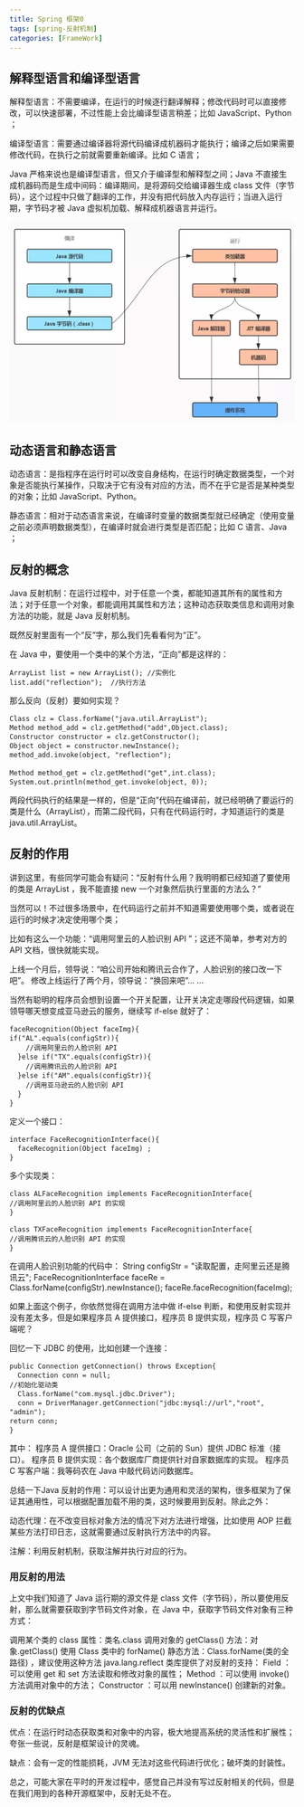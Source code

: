 ```yaml
---
title: Spring 框架0
tags: [spring-反射机制]
categories: [FrameWork]
---
```

## 解释型语言和编译型语言

解释型语言：不需要编译，在运行的时候逐行翻译解释；修改代码时可以直接修改，可以快速部署，不过性能上会比编译型语言稍差；比如 JavaScript、Python ；

编译型语言：需要通过编译器将源代码编译成机器码才能执行；编译之后如果需要修改代码，在执行之前就需要重新编译。比如 C 语言；

Java 严格来说也是编译型语言，但又介于编译型和解释型之间；Java 不直接生成机器码而是生成中间码：编译期间，是将源码交给编译器生成 class 文件（字节码），这个过程中只做了翻译的工作，并没有把代码放入内存运行；当进入运行期，字节码才被 Java 虚拟机加载、解释成机器语言并运行。

![Java加载机制](/img/Java加载机制.png "Java加载机制")

## 动态语言和静态语言
动态语言：是指程序在运行时可以改变自身结构，在运行时确定数据类型，一个对象是否能执行某操作，只取决于它有没有对应的方法，而不在乎它是否是某种类型的对象；比如 JavaScript、Python。

静态语言：相对于动态语言来说，在编译时变量的数据类型就已经确定（使用变量之前必须声明数据类型），在编译时就会进行类型是否匹配；比如 C 语言、Java ；

## 反射的概念
Java 反射机制：在运行过程中，对于任意一个类，都能知道其所有的属性和方法；对于任意一个对象，都能调用其属性和方法；这种动态获取类信息和调用对象方法的功能，就是 Java 反射机制。

既然反射里面有一个“反”字，那么我们先看看何为“正”。

在 Java 中，要使用一个类中的某个方法，“正向”都是这样的：
```
ArrayList list = new ArrayList(); //实例化
list.add("reflection");  //执行方法
```
那么反向（反射）要如何实现？
```
Class clz = Class.forName("java.util.ArrayList");
Method method_add = clz.getMethod("add",Object.class);
Constructor constructor = clz.getConstructor();
Object object = constructor.newInstance();
method_add.invoke(object, "reflection");

Method method_get = clz.getMethod("get",int.class);
System.out.println(method_get.invoke(object, 0));
```
两段代码执行的结果是一样的，但是“正向”代码在编译前，就已经明确了要运行的类是什么（ArrayList），而第二段代码，只有在代码运行时，才知道运行的类是 java.util.ArrayList。

## 反射的作用

讲到这里，有些同学可能会有疑问：“反射有什么用？我明明都已经知道了要使用的类是 ArrayList ，我不能直接 new 一个对象然后执行里面的方法么？”

当然可以！不过很多场景中，在代码运行之前并不知道需要使用哪个类，或者说在运行的时候才决定使用哪个类；

比如有这么一个功能：“调用阿里云的人脸识别 API ”；这还不简单，参考对方的 API 文档，很快就能实现。

上线一个月后，领导说：“咱公司开始和腾讯云合作了，人脸识别的接口改一下吧”。
修改上线运行了两个月，领导说：“换回来吧”...  ...

当然有聪明的程序员会想到设置一个开关配置，让开关决定走哪段代码逻辑，如果领导哪天想变成亚马逊云的服务，继续写 if-else 就好了：
```
faceRecognition(Object faceImg){
if("AL".equals(configStr)){
    //调用阿里云的人脸识别 API
  }else if("TX".equals(configStr)){
    //调用腾讯云的人脸识别 API
  }else if("AM".equals(configStr)){
    //调用亚马逊云的人脸识别 API
  }
}
```

定义一个接口：
```
interface FaceRecognitionInterface(){
  faceRecognition(Object faceImg) ;
}
```
多个实现类：
```   
class ALFaceRecognition implements FaceRecognitionInterface{
//调用阿里云的人脸识别 API 的实现
}
```
```
class TXFaceRecognition implements FaceRecognitionInterface{
//调用腾讯云的人脸识别 API 的实现
}
```

在调用人脸识别功能的代码中：
String configStr = "读取配置，走阿里云还是腾讯云";
FaceRecognitionInterface faceRe = Class.forName(configStr).newInstance();
faceRe.faceRecognition(faceImg);	

如果上面这个例子，你依然觉得在调用方法中做 if-else 判断，和使用反射实现并没有差太多，但是如果程序员 A 提供接口，程序员 B 提供实现，程序员 C 写客户端呢？

回忆一下 JDBC 的使用，比如创建一个连接：
```
public Connection getConnection() throws Exception{
  Connection conn = null;
//初始化驱动类
  Class.forName("com.mysql.jdbc.Driver");
  conn = DriverManager.getConnection("jdbc:mysql://url","root", "admin");
return conn;
}	
```

其中：
程序员 A 提供接口：Oracle 公司（之前的 Sun）提供 JDBC 标准（接口）。
程序员 B 提供实现：各个数据库厂商提供针对自家数据库的实现。
程序员 C 写客户端：我等码农在 Java 中敲代码访问数据库。

总结一下Java 反射的作用：可以设计出更为通用和灵活的架构，很多框架为了保证其通用性，可以根据配置加载不用的类，这时候要用到反射。除此之外：

动态代理：在不改变目标对象方法的情况下对方法进行增强，比如使用 AOP 拦截某些方法打印日志，这就需要通过反射执行方法中的内容。

注解：利用反射机制，获取注解并执行对应的行为。

### 用反射的用法

上文中我们知道了 Java 运行期的源文件是 class 文件（字节码），所以要使用反射，那么就需要获取到字节码文件对象，在 Java 中，获取字节码文件对象有三种方式：

调用某个类的 class 属性：类名.class
调用对象的 getClass() 方法：对象.getClass()
使用 Class 类中的 forName() 静态方法：Class.forName(类的全路径) ，建议使用这种方法
java.lang.reflect 类库提供了对反射的支持：
Field ：可以使用 get 和 set 方法读取和修改对象的属性；
Method ：可以使用 invoke() 方法调用对象中的方法；
Constructor ：可以用 newInstance() 创建新的对象。

### 反射的优缺点

优点：在运行时动态获取类和对象中的内容，极大地提高系统的灵活性和扩展性；夸张一些说，反射是框架设计的灵魂。

缺点：会有一定的性能损耗，JVM 无法对这些代码进行优化；破坏类的封装性。

总之，可能大家在平时的开发过程中，感觉自己并没有写过反射相关的代码，但是在我们用到的各种开源框架中，反射无处不在。